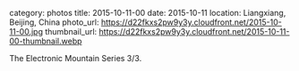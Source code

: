 category: photos 
title: 2015-10-11-00
date: 2015-10-11
location: Liangxiang, Beijing, China
photo_url: https://d22fkxs2pw9y3y.cloudfront.net/2015-10-11-00.jpg
thumbnail_url: https://d22fkxs2pw9y3y.cloudfront.net/2015-10-11-00-thumbnail.webp

The Electronic Mountain Series 3/3.                 